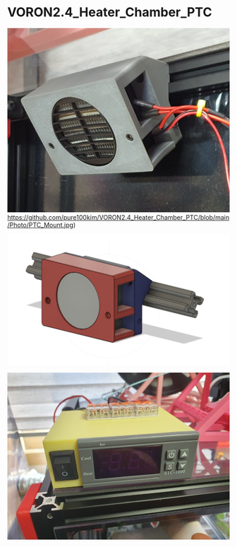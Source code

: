 # VORON2.4_Heater_Chamber_PTC





![Image of Heater_Chamber PTC mount](https://github.com/pure100kim/VORON2.4_Heater_Chamber_PTC/blob/main/Photo/PTC_Mount.jpg)https://github.com/pure100kim/VORON2.4_Heater_Chamber_PTC/blob/main/Photo/PTC_Mount.jpg)


![Image of Heater_Chamber PTC mount modeling](https://github.com/pure100kim/VORON2.4_Heater_Chamber_PTC/blob/main/Photo/Chamber_heater_Modeling.png)


![Image of Heater_Chamber controller case](https://github.com/pure100kim/VORON2.4_Heater_Chamber_PTC/blob/main/Photo/Controller_Mount.jpg)

